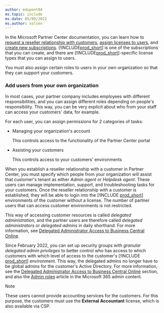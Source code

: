 ```yaml
---
author: edupont04
ms.topic: include
ms.date: 05/09/2022
ms.author: solsen
---
```

In the Microsoft Partner Center documentation, you can learn how to [request a reseller relationship with customers](/partner-center/request-a-relationship-with-a-customer), [assign licenses to users](/partner-center/assign-licenses-to-users), and [create new subscriptions](/partner-center/create-a-new-subscription). [!INCLUDE[prod_short](prod_short.md)] is one of the subscriptions that you can create, and there are [!INCLUDE[prod_short](prod_short.md)]-specific license types that you can assign to users.  

You must also assign certain roles to users in your own organization so that they can support your customers.  

### Add users from your own organization

In most cases, your partner company includes employees with different responsibilities, and you can assign different roles depending on people's responsibility. This way, you can be very explicit about who from your staff can access your customers' data, for example.

For each user, you can assign permissions for 2 categories of tasks:

- Managing your organization's account

  This controls access to the functionality of the Partner Center portal
- Assisting your customers

  This controls access to your customers' environments

When you establish a reseller relationship with a customer in Partner Center, you must specify which people from your organization will assist that customer's tenant as either *Admin agent* or *Helpdesk agent*. These users can manage implementation, support, and troubleshooting tasks for your customers. Once the reseller relationship with a customer is established, they will be able to login into the [!INCLUDE [prod_short](prod_short.md)] environments of the customer without a license. The number of partner users that can access customer environments is not restricted.  

This way of accessing customer resources is called *delegated administration*, and the partner users are therefore called *delegated administrators* or *delegated admins* in daily shorthand. For more information, see [Delegated Administrator Access to Business Central Online](../../administration/delegated-admin.md).  

Since February 2022, you can set up security groups with *granular delegated admin privileges* to better control who has access to which customers with which level of access to the customer's [!INCLUDE [prod_short](prod_short.md)] environment. This way, the delegated admins no longer have to be global admins for the customer's Active Directory. For more information, see the [Delegated Administrator Access to Business Central Online](../../administration/delegated-admin.md) section, and also the [Admin roles](/microsoft-365/admin/add-users/about-admin-roles?view=o365-worldwide&preserve-view=true#roles-available-in-the-microsoft-365-admin-center) article in the Microsoft 365 admin content.  

> [!NOTE]
> These users cannot provide accounting services for the customers. For this purpose, the customers must use the **External Accountant** license, which is also available via CSP.  
